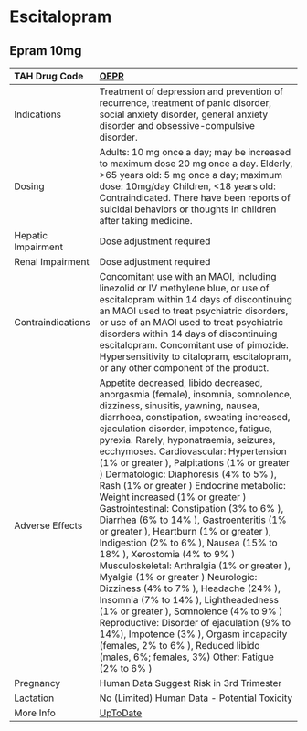# Escitalopram

## Epram 10mg

| TAH Drug Code      | [OEPR](https://www.tahsda.org.tw/drugs/hissearch.php?drug_code=OEPR)                                                                                                                                                                                                                                                                                                                                                                                                                                                                                                                                                                                                                                                                                                                                                                                                                                                                                                                                                                                                   |
|:-------------------|:-----------------------------------------------------------------------------------------------------------------------------------------------------------------------------------------------------------------------------------------------------------------------------------------------------------------------------------------------------------------------------------------------------------------------------------------------------------------------------------------------------------------------------------------------------------------------------------------------------------------------------------------------------------------------------------------------------------------------------------------------------------------------------------------------------------------------------------------------------------------------------------------------------------------------------------------------------------------------------------------------------------------------------------------------------------------------|
| Indications        | Treatment of depression and prevention of recurrence, treatment of panic disorder, social anxiety disorder, general anxiety disorder and obsessive-compulsive disorder.                                                                                                                                                                                                                                                                                                                                                                                                                                                                                                                                                                                                                                                                                                                                                                                                                                                                                                |
| Dosing             | Adults: 10 mg once a day; may be increased to maximum dose 20 mg once a day. Elderly, >65 years old: 5 mg once a day; maximum dose: 10mg/day Children, <18 years old: Contraindicated. There have been reports of suicidal behaviors or thoughts in children after taking medicine.                                                                                                                                                                                                                                                                                                                                                                                                                                                                                                                                                                                                                                                                                                                                                                                    |
| Hepatic Impairment | Dose adjustment required                                                                                                                                                                                                                                                                                                                                                                                                                                                                                                                                                                                                                                                                                                                                                                                                                                                                                                                                                                                                                                               |
| Renal Impairment   | Dose adjustment required                                                                                                                                                                                                                                                                                                                                                                                                                                                                                                                                                                                                                                                                                                                                                                                                                                                                                                                                                                                                                                               |
| Contraindications  | Concomitant use with an MAOI, including linezolid or IV methylene blue, or use of escitalopram within 14 days of discontinuing an MAOI used to treat psychiatric disorders, or use of an MAOI used to treat psychiatric disorders within 14 days of discontinuing escitalopram. Concomitant use of pimozide. Hypersensitivity to citalopram, escitalopram, or any other component of the product.                                                                                                                                                                                                                                                                                                                                                                                                                                                                                                                                                                                                                                                                      |
| Adverse Effects    | Appetite decreased, libido decreased, anorgasmia (female), insomnia, somnolence, dizziness, sinusitis, yawning, nausea, diarrhoea, constipation, sweating increased, ejaculation disorder, impotence, fatigue, pyrexia. Rarely, hyponatraemia, seizures, ecchymoses. Cardiovascular: Hypertension (1% or greater ), Palpitations (1% or greater ) Dermatologic: Diaphoresis (4% to 5% ), Rash (1% or greater ) Endocrine metabolic: Weight increased (1% or greater ) Gastrointestinal: Constipation (3% to 6% ), Diarrhea (6% to 14% ), Gastroenteritis (1% or greater ), Heartburn (1% or greater ), Indigestion (2% to 6% ), Nausea (15% to 18% ), Xerostomia (4% to 9% ) Musculoskeletal: Arthralgia (1% or greater ), Myalgia (1% or greater ) Neurologic: Dizziness (4% to 7% ), Headache (24% ), Insomnia (7% to 14% ), Lightheadedness (1% or greater ), Somnolence (4% to 9% ) Reproductive: Disorder of ejaculation (9% to 14%), Impotence (3% ), Orgasm incapacity (females, 2% to 6% ), Reduced libido (males, 6%; females, 3%) Other: Fatigue (2% to 6% ) |
| Pregnancy          | Human Data Suggest Risk in 3rd Trimester                                                                                                                                                                                                                                                                                                                                                                                                                                                                                                                                                                                                                                                                                                                                                                                                                                                                                                                                                                                                                               |
| Lactation          | No (Limited) Human Data - Potential Toxicity                                                                                                                                                                                                                                                                                                                                                                                                                                                                                                                                                                                                                                                                                                                                                                                                                                                                                                                                                                                                                           |
| More Info          | [UpToDate](https://www.uptodate.com/contents/escitalopram-drug-information)                                                                                                                                                                                                                                                                                                                                                                                                                                                                                                                                                                                                                                                                                                                                                                                                                                                                                                                                                                                            |

